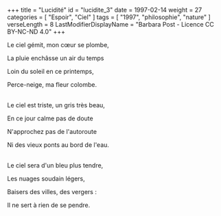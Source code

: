 +++
title = "Lucidité"
id = "lucidite_3"
date = 1997-02-14
weight = 27
categories = [ "Espoir", "Ciel" ]
tags = [ "1997", "philosophie", "nature" ]
verseLength = 8
LastModifierDisplayName = "Barbara Post - Licence CC BY-NC-ND 4.0"
+++

Le ciel gémit, mon cœur se plombe,

La pluie enchâsse un air du temps

Loin du soleil en ce printemps,

Perce-neige, ma fleur colombe.

 \
Le ciel est triste, un gris très beau,

En ce jour calme pas de doute

N'approchez pas de l'autoroute

Ni des vieux ponts au bord de l'eau.

 \
Le ciel sera d'un bleu plus tendre,

Les nuages soudain légers,

Baisers des villes, des vergers :

Il ne sert à rien de se pendre.
